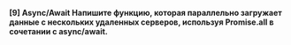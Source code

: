 **[9]
Async/Await
Напишите функцию, которая параллельно
загружает данные с нескольких удаленных
серверов, используя Promise.all в сочетании с
async/await.**